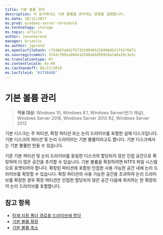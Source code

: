 ```yaml
---
title: 기본 볼륨 관리
description: 이 문서에서는 기본 볼륨을 관리하는 방법을 설명합니다.
ms.date: 10/12/2017
ms.prod: windows-server-threshold
ms.technology: storage
ms.topic: article
author: JasonGerend
manager: brianlic
ms.author: jgerend
ms.openlocfilehash: c75d887a6427673319999522b890d523f4276871
ms.sourcegitcommit: 3743cf691a984e1d140a04d50924a3a0a19c3e5c
ms.translationtype: HT
ms.contentlocale: ko-KR
ms.lasthandoff: 06/17/2019
ms.locfileid: "63738488"
---
```

# <a name="manage-basic-volumes"></a>기본 볼륨 관리

> **적용 대상:** Windows 10, Windows 8.1, Windows Server(반기 채널), Windows Server 2016, Windows Server 2012 R2, Windows Server 2012

기본 디스크는 주 파티션, 확장 파티션 또는 논리 드라이브를 포함한 실제 디스크입니다. 기본 디스크의 파티션 및 논리 드라이브는 기본 볼륨이라고도 합니다. 기본 디스크에서는 기본 볼륨만 만들 수 있습니다.

기존 기본 파티션 및 논리 드라이브를 동일한 디스크의 할당되지 않은 인접 공간으로 확장하여 더 많은 공간을 추가할 수 있습니다. 기본 볼륨을 확장하려면 NTFS 파일 시스템으로 포맷되어야 합니다. 확장된 파티션에 포함된 인접한 사용 가능한 공간 내에 논리 드라이브를 확장할 수 있습니다. 확장 파티션의 사용 가능한 공간을 초과하여 논리 드라이브를 확장한 경우 확장 파티션은 인접한 할당되지 않은 공간 다음에 위치하는 한 확장되어 논리 드라이브를 포함합니다.

## <a name="see-also"></a>참고 항목

-   [탑재 지점 폴더 경로를 드라이브에 할당](assign-a-mount-point-folder-path-to-a-drive.md)
-   [기본 볼륨 확장](extend-a-basic-volume.md)
-   [기본 볼륨 축소](shrink-a-basic-volume.md)